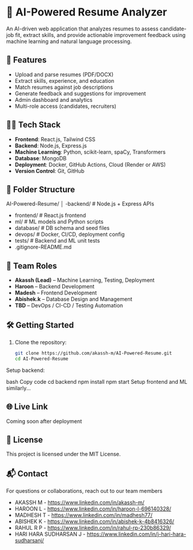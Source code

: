 # 🧠 AI-Powered Resume Analyzer

An AI-driven web application that analyzes resumes to assess candidate-job fit, extract skills, and provide actionable improvement feedback using machine learning and natural language processing.

## 🚀 Features

- Upload and parse resumes (PDF/DOCX)
- Extract skills, experience, and education
- Match resumes against job descriptions
- Generate feedback and suggestions for improvement
- Admin dashboard and analytics
- Multi-role access (candidates, recruiters)

## 👨‍💻 Tech Stack

- **Frontend**: React.js, Tailwind CSS
- **Backend**: Node.js, Express.js
- **Machine Learning**: Python, scikit-learn, spaCy, Transformers
- **Database**: MongoDB
- **Deployment**: Docker, GitHub Actions, Cloud (Render or AWS)
- **Version Control**: Git, GitHub

## 📁 Folder Structure

AI-Powered-Resume/
│
-backend/ # Node.js + Express APIs
- frontend/ # React.js frontend
- ml/ # ML models and Python scripts
- database/ # DB schema and seed files
- devops/ # Docker, CI/CD, deployment config
- tests/ # Backend and ML unit tests
- .gitignore-README.md 


## 👥 Team Roles

- **Akassh (Lead)** – Machine Learning, Testing, Deployment
- **Haroon** – Backend Development
- **Madesh** – Frontend Development
- **Abishek.k** – Database Design and Management
- **TBD** – DevOps / CI-CD / Testing Automation

## 🛠 Getting Started

1. Clone the repository:
   ```bash
   git clone https://github.com/akassh-m/AI-Powered-Resume.git
   cd AI-Powered-Resume
Setup backend:

bash
Copy code
cd backend
npm install
npm start
Setup frontend and ML similarly...


## 🌐 Live Link
Coming soon after deployment


## 📄 License
This project is licensed under the MIT License.

## 📬 Contact
For questions or collaborations, reach out to our team members
- AKASSH M  - https://www.linkedin.com/in/akassh-m/
- HAROON L  - https://www.linkedin.com/in/haroon-l-696140328/
- MADHESH T - https://www.linkedin.com/in/madhesh77/
- ABISHEK K - https://www.linkedin.com/in/abishek-k-4b8416326/
- RAHUL R P - https://www.linkedin.com/in/rahul-rp-230b86329/
- HARI HARA SUDHARSAN J - https://www.linkedin.com/in/j-hari-hara-sudharsanj/
